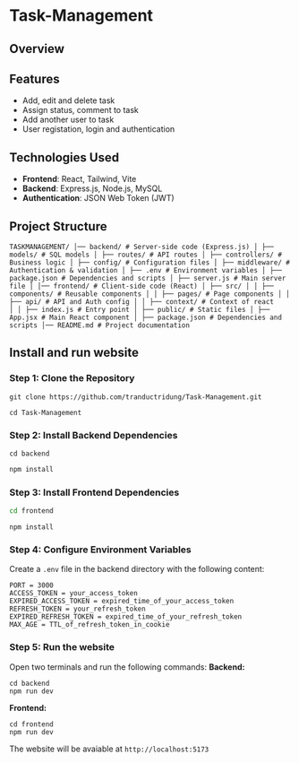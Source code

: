 # Task-Management
 ## Overview

 ## Features
 * Add, edit and delete task
 * Assign status, comment to task
 * Add another user to task
 * User registation, login and authentication
  
 ## Technologies Used
 * **Frontend**: React, Tailwind, Vite
 * **Backend**: Express.js, Node.js, MySQL
 * **Authentication**: JSON Web Token (JWT)  

 ## Project Structure
```
TASKMANAGEMENT/ │── backend/ # Server-side code (Express.js) │ ├── models/ # SQL models │ ├── routes/ # API routes │ ├── controllers/ # Business logic │ ├── config/ # Configuration files │ ├── middleware/ # Authentication & validation │ ├── .env # Environment variables │ ├── package.json # Dependencies and scripts │ ├── server.js # Main server file │ │── frontend/ # Client-side code (React) │ ├── src/ │ │ ├── components/ # Reusable components │ │ ├── pages/ # Page components │ │ ├── api/ # API and Auth config │ │ ├── context/ # Context of react
│ │ ├── index.js # Entry point │ ├── public/ # Static files │ ├── App.jsx # Main React component │ ├── package.json # Dependencies and scripts │── README.md # Project documentation
```

 ## Install and run website
 ### Step 1: Clone the Repository
```
git clone https://github.com/tranductridung/Task-Management.git
```

```
cd Task-Management
```

 ### Step 2: Install Backend Dependencies
```
cd backend
```

```bash
npm install
```

 ### Step 3: Install Frontend Dependencies
```bash
cd frontend
```

```
npm install
```

### Step 4: Configure Environment Variables
Create a `.env` file in the backend directory with the following content:
```
PORT = 3000
ACCESS_TOKEN = your_access_token
EXPIRED_ACCESS_TOKEN = expired_time_of_your_access_token
REFRESH_TOKEN = your_refresh_token
EXPIRED_REFRESH_TOKEN = expired_time_of_your_refresh_token
MAX_AGE = TTL_of_refresh_token_in_cookie
```

### Step 5: Run the website
Open two terminals and run the following commands:
**Backend:**
```
cd backend
npm run dev
```
**Frontend:**
```
cd frontend
npm run dev
```
The website will be avaiable at `http://localhost:5173`
